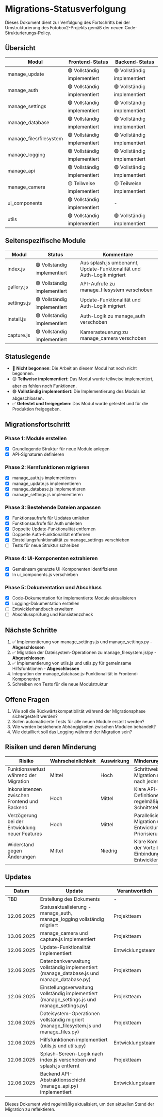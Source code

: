 # Migrations-Statusverfolgung

Dieses Dokument dient zur Verfolgung des Fortschritts bei der Umstrukturierung des Fotobox2-Projekts gemäß der neuen Code-Strukturierungs-Policy.

## Übersicht

| Modul                   | Frontend-Status               | Backend-Status               |
|-------------------------|-------------------------------|------------------------------|
| manage_update           | 🟢 Vollständig implementiert | 🟢 Vollständig implementiert |
| manage_auth             | 🟢 Vollständig implementiert | 🟢 Vollständig implementiert |
| manage_settings         | 🟢 Vollständig implementiert | 🟢 Vollständig implementiert |
| manage_database         | 🟢 Vollständig implementiert | 🟢 Vollständig implementiert |
| manage_files/filesystem | 🟢 Vollständig implementiert | 🟢 Vollständig implementiert |
| manage_logging          | 🟢 Vollständig implementiert | 🟢 Vollständig implementiert |
| manage_api              | 🟢 Vollständig implementiert | 🟢 Vollständig implementiert |
| manage_camera           | 🟡 Teilweise implementiert   | 🟡 Teilweise implementiert   |
| ui_components           | 🟢 Vollständig implementiert | -                            |
| utils                   | 🟢 Vollständig implementiert | 🟢 Vollständig implementiert |

## Seitenspezifische Module

| Modul | Status | Kommentare |
|-------|--------|------------|
| index.js | 🟢 Vollständig implementiert | Aus splash.js umbenannt, Update-Funktionalität und Auth-Logik migriert |
| gallery.js | 🟢 Vollständig implementiert | API-Aufrufe zu manage_filesystem verschoben |
| settings.js | 🟢 Vollständig implementiert | Update-Funktionalität und Auth-Logik migriert |
| install.js | 🟢 Vollständig implementiert | Auth-Logik zu manage_auth verschoben |
| capture.js | 🟢 Vollständig implementiert | Kamerasteuerung zu manage_camera verschoben |

## Statuslegende

- 🔴 **Nicht begonnen**: Die Arbeit an diesem Modul hat noch nicht begonnen.
- 🟡 **Teilweise implementiert**: Das Modul wurde teilweise implementiert, aber es fehlen noch Funktionen.
- 🟢 **Vollständig implementiert**: Die Implementierung des Moduls ist abgeschlossen.
- ✅ **Getestet und freigegeben**: Das Modul wurde getestet und für die Produktion freigegeben.

## Migrationsfortschritt

### Phase 1: Module erstellen

- [x] Grundlegende Struktur für neue Module anlegen
- [x] API-Signaturen definieren

### Phase 2: Kernfunktionen migrieren

- [x] manage_auth.js implementieren
- [x] manage_update.js implementieren
- [x] manage_database.js implementieren
- [x] manage_settings.js implementieren

### Phase 3: Bestehende Dateien anpassen

- [x] Funktionsaufrufe für Updates umleiten
- [x] Funktionsaufrufe für Auth umleiten
- [x] Doppelte Update-Funktionalität entfernen
- [x] Doppelte Auth-Funktionalität entfernen
- [x] Einstellungsfunktionalität zu manage_settings verschieben
- [ ] Tests für neue Struktur schreiben

### Phase 4: UI-Komponenten extrahieren

- [x] Gemeinsam genutzte UI-Komponenten identifizieren
- [x] In ui_components.js verschieben

### Phase 5: Dokumentation und Abschluss

- [x] Code-Dokumentation für implementierte Module aktualisieren
- [x] Logging-Dokumentation erstellen
- [ ] Entwicklerhandbuch erweitern
- [ ] Abschlussprüfung und Konsistenzcheck

## Nächste Schritte

1. ✅ Implementierung von manage_settings.js und manage_settings.py - **Abgeschlossen**
2. ✅ Migration der Dateisystem-Operationen zu manage_filesystem.js/py - **Abgeschlossen**
3. ✅ Implementierung von utils.js und utils.py für gemeinsame Hilfsfunktionen - **Abgeschlossen**
4. Integration der manage_database.js-Funktionalität in Frontend-Komponenten
5. Schreiben von Tests für die neue Modulstruktur

## Offene Fragen

1. Wie soll die Rückwärtskompatibilität während der Migrationsphase sichergestellt werden?
2. Sollen automatisierte Tests für alle neuen Module erstellt werden?
3. Wie werden bestehende Abhängigkeiten zwischen Modulen behandelt?
4. Wie detailliert soll das Logging während der Migration sein?

## Risiken und deren Minderung

| Risiko | Wahrscheinlichkeit | Auswirkung | Minderungsstrategie |
|--------|------------------|------------|---------------------|
| Funktionsverlust während der Migration | Mittel | Hoch | Schrittweise Migration mit Tests nach jedem Schritt |
| Inkonsistenzen zwischen Frontend und Backend | Hoch | Mittel | Klare API-Definitionen und regelmäßige Schnittstellentests |
| Verzögerung bei der Entwicklung neuer Features | Hoch | Mittel | Parallelisierung von Migration und Entwicklung, klare Priorisierung |
| Widerstand gegen Änderungen | Mittel | Niedrig | Klare Kommunikation der Vorteile, Einbindung aller Entwickler |

## Updates

| Datum | Update | Verantwortlich |
|-------|--------|----------------|
| TBD | Erstellung des Dokuments | - |
| 12.06.2025 | Statusaktualisierung - manage_auth, manage_logging vollständig migriert | Projektteam |
| 13.06.2025 | manage_camera und capture.js implementiert | Projektteam |
| 12.06.2025 | Update-Funktionalität implementiert | Entwicklungsteam |
| 12.06.2025 | Datenbankverwaltung vollständig implementiert (manage_database.js und manage_database.py) | Projektteam |
| 12.06.2025 | Einstellungsverwaltung vollständig implementiert (manage_settings.js und manage_settings.py) | Projektteam |
| 12.06.2025 | Dateisystem-Operationen vollständig migriert (manage_filesystem.js und manage_files.py) | Projektteam |
| 12.06.2025 | Hilfsfunktionen implementiert (utils.js und utils.py) | Entwicklungsteam |
| 12.06.2025 | Splash-Screen-Logik nach index.js verschoben und splash.js entfernt | Projektteam |
| 12.06.2025 | Backend API-Abstraktionsschicht (manage_api.py) implementiert | Entwicklungsteam |

Dieses Dokument wird regelmäßig aktualisiert, um den aktuellen Stand der Migration zu reflektieren.
